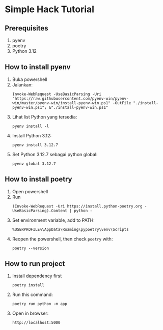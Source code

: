 # Simple Hack Tutorial

## Prerequisites
1. pyenv
2. poetry
3. Python 3.12

## How to install pyenv
1. Buka powershell
1. Jalankan:
    ```
    Invoke-WebRequest -UseBasicParsing -Uri "https://raw.githubusercontent.com/pyenv-win/pyenv-win/master/pyenv-win/install-pyenv-win.ps1" -OutFile "./install-pyenv-win.ps1"; &"./install-pyenv-win.ps1"
    ```
1. Lihat list Python yang tersedia:
    ```
    pyenv install -l
    ```
1. Install Python 3.12:
    ```
    pyenv install 3.12.7
    ```
1. Set Python 3.12.7 sebagai python global:
    ```
    pyenv global 3.12.7
    ```

## How to install poetry
1. Open powershell
1. Run
    ```
    (Invoke-WebRequest -Uri https://install.python-poetry.org -UseBasicParsing).Content | python -
    ```
1. Set environment variable, add to PATH:
    ```
    %USERPROFILE%\AppData\Roaming\pypoetry\venv\Scripts
    ```
1. Reopen the powershell, then check `poetry` with:
    ```
    poetry --version
    ```

## How to run project
1. Install dependency first
    ```
    poetry install
    ```
1. Run this command:
    ```
    poetry run python -m app
    ```
1. Open in browser:
    ```
    http://localhost:5000
    ```
